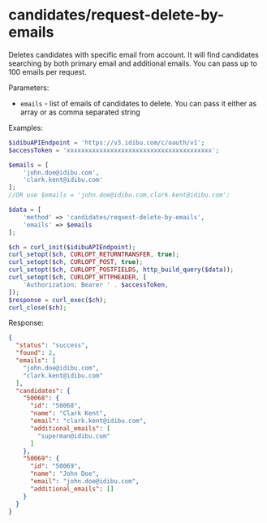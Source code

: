 candidates/request-delete-by-emails
===

Deletes candidates with specific email from account. It will find candidates searching by both primary email and additional emails. You can pass up to 100 emails per request.

Parameters:
 * `emails` - list of emails of candidates to delete. You can pass it either as array or as comma separated string

Examples:
```php
$idibuAPIEndpoint = 'https://v3.idibu.com/c/oauth/v1';
$accessToken = 'xxxxxxxxxxxxxxxxxxxxxxxxxxxxxxxxxxxxxxxx';

$emails = [
    'john.doe@idibu.com',
    'clark.kent@idibu.com'
];
//OR use $emails = 'john.doe@idibu.com,clark.kent@idibu.com';

$data = [
    'method' => 'candidates/request-delete-by-emails',
    'emails' => $emails
];

$ch = curl_init($idibuAPIEndpoint);
curl_setopt($ch, CURLOPT_RETURNTRANSFER, true);
curl_setopt($ch, CURLOPT_POST, true);
curl_setopt($ch, CURLOPT_POSTFIELDS, http_build_query($data));
curl_setopt($ch, CURLOPT_HTTPHEADER, [
    'Authorization: Bearer ' . $accessToken,
]);
$response = curl_exec($ch);
curl_close($ch);
```

Response:
```json
{
  "status": "success",
  "found": 2,
  "emails": [
    "john.doe@idibu.com",
    "clark.kent@idibu.com"
  ],
  "candidates": {
    "50068": {
      "id": "50068",
      "name": "Clark Kent",
      "email": "clark.kent@idibu.com",
      "additional_emails": [
        "superman@idibu.com"
      ]
    },
    "50069": {
      "id": "50069",
      "name": "John Doe",
      "email": "john.doe@idibu.com",
      "additional_emails": []
    }
  }
}
```